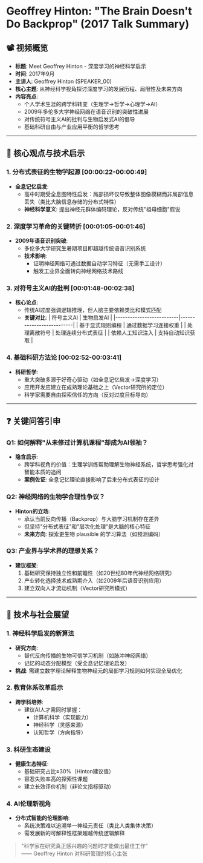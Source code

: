 # Geoffrey Hinton: "The Brain Doesn't Do Backprop" (2017 Talk Summary)

## 📽️ 视频概览
- **标题**: Meet Geoffrey Hinton - 深度学习的神经科学启示
- **时间**: 2017年9月
- **主讲人**: Geoffrey Hinton (SPEAKER_00)
- **核心主题**: 从神经科学视角探讨深度学习的发展历程、局限性及未来方向
- **内容亮点**: 
  - 个人学术生涯的跨学科转变（生理学→哲学→心理学→AI）
  - 2009年多伦多大学神经网络在语音识别的突破性进展
  - 对传统符号主义AI的批判与生物启发式AI的倡导
  - 基础科研自由与产业应用平衡的哲学思考

---

## 🎯 核心观点与技术启示

### 1. **分布式表征的生物学起源** [00:00:22-00:00:49]
- **全息记忆启发**:
  - 高中时期受全息图特性启发：局部损坏仅导致整体图像模糊而非局部信息丢失（类比大脑信息存储的分布式特性）
  - **神经科学意义**: 提出神经元群体编码理论，反对传统"祖母细胞"假说

### 2. **深度学习革命的关键转折** [00:01:05-00:01:46]
- **2009年语音识别突破**:
  - 多伦多大学研究生暑期项目即超越传统语音识别系统
  - **技术影响**: 
    - 证明神经网络可通过数据自动学习特征（无需手工设计）
    - 触发工业界全面转向神经网络技术路线

### 3. **对符号主义AI的批判** [00:01:48-00:02:38]
- **核心论点**:
  - 传统AI过度强调逻辑推理，但人脑主要依赖类比和模式匹配
  - **关键对比**:
    | 符号主义AI               | 生物启发AI                |
    |--------------------------|--------------------------|
    | 基于显式规则编程         | 通过数据学习连接权重     |
    | 处理离散符号             | 处理连续分布式表征       |
    | 依赖人工知识注入         | 支持自动知识获取         |

### 4. **基础科研方法论** [00:02:52-00:03:41]
- **科研哲学**:
  - 重大突破多源于好奇心驱动（如全息记忆启发→深度学习）
  - 应用开发应建立在成熟理论基础之上（Vector研究所的定位）
  - 科学家需要自由探索信任的方向（反对过度目标导向）

---

## ❓ 关键问答引申

### Q1: 如何解释"从未修过计算机课程"却成为AI领袖？
- **隐含启示**:
  - 跨学科视角的价值：生理学训练帮助理解生物神经系统，哲学思考强化对智能本质的追问
  - **案例佐证**: 全息记忆理论直接影响了后来分布式表征的设计

### Q2: 神经网络的生物学合理性争议？
- **Hinton的立场**:
  - 承认当前反向传播（Backprop）与大脑学习机制存在差异
  - 但坚持"分布式表征"和"层次化处理"是大脑的核心特征
  - **未来方向**: 探索更生物 plausible 的学习算法（如预测编码）

### Q3: 产业界与学术界的理想关系？
- **建议框架**:
  1. 基础研究保持独立性和前瞻性（如20世纪80年代神经网络研究）
  2. 产业转化选择技术成熟期介入（如2009年后语音识别应用）
  3. 建立双向人才流动机制（Vector研究所模式）

---

## 🔮 技术与社会展望

### 1. **神经科学启发的新算法**
- **研究方向**:
  - 替代反向传播的生物可信学习机制（如脉冲神经网络）
  - 记忆的动态分配模型（受全息记忆理论启发）
- **挑战**: 需建立数学理论解释生物神经元的局部学习规则如何实现全局优化

### 2. **教育体系改革启示**
- **跨学科培养**:
  - 建议AI人才需同时掌握：
    - 计算机科学（实现能力）
    - 神经科学（灵感来源）
    - 认知哲学（方向指导）

### 3. **科研生态建设**
- **健康生态特征**:
  - 基础研究占比≥30%（Hinton建议值）
  - 容忍失败率高的探索性课题
  - 建立长效评价机制（非论文指标驱动）

### 4. **AI伦理新视角**
- **分布式智能的伦理影响**:
  - 系统决策难以追溯单一神经元责任（类比人类集体决策）
  - 需发展新的可解释性框架超越传统逻辑解释

> "科学家在研究真正感兴趣的问题时才能做出最佳工作"  
> —— Geoffrey Hinton 对科研管理的核心主张
